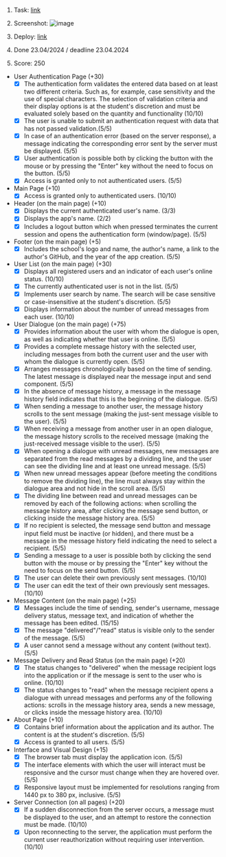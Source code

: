 1. Task: [link](https://github.com/rolling-scopes-school/tasks/blob/master/stage2/tasks/fun-chat/README.md)
2. Screenshot: 
![image](https://github.com/rolling-scopes-school/naya252-JSFE2023Q4/assets/52450582/27bb83e7-9604-47ea-9f4d-5d5b1d4c5917)


3. Deploy: [link](https://naya252-fun-chat.netlify.app/login)
4. Done 23.04/2024 / deadline 23.04.2024
5. Score: 250
  - User Authentication Page (+30)
    - [x] The authentication form validates the entered data based on at least two different criteria. Such as, for example, case sensitivity and the use of special characters. The selection of validation criteria and their display options is at the student's discretion and must be evaluated solely based on the quantity and functionality (10/10) 
    - [x] The user is unable to submit an authentication request with data that has not passed validation.(5/5)
    - [x] In case of an authentication error (based on the server response), a message indicating the corresponding error sent by the server must be displayed. (5/5)
    - [x] User authentication is possible both by clicking the button with the mouse or by pressing the "Enter" key without the need to focus on the button. (5/5)
    - [x] Access is granted only to not authenticated users. (5/5)
  - Main Page (+10)
    - [x] Access is granted only to authenticated users. (10/10) 
  - Header (on the main page) (+10)
    - [x] Displays the current authenticated user's name. (3/3) 
    - [x] Displays the app's name. (2/2) 
    - [x]  Includes a logout button which when pressed terminates the current session and opens the authentication form (window/page). (5/5) 
  - Footer (on the main page) (+5)
    - [x] Includes the school's logo and name, the author's name, a link to the author's GitHub, and the year of the app creation. (5/5) 
  - User List (on the main page) (+30)
    - [x] Displays all registered users and an indicator of each user's online status. (10/10) 
    - [x] The currently authenticated user is not in the list. (5/5) 
    - [x] Implements user search by name. The search will be case sensitive or case-insensitive at the student's discretion. (5/5) 
    - [x] Displays information about the number of unread messages from each user. (10/10) 
  - User Dialogue (on the main page) (+75)
    - [x] Provides information about the user with whom the dialogue is open, as well as indicating whether that user is online. (5/5) 
    - [x] Provides a complete message history with the selected user, including messages from both the current user and the user with whom the dialogue is currently open. (5/5) 
    - [x] Arranges messages chronologically based on the time of sending. The latest message is displayed near the message input and send component. (5/5) 
    - [x] In the absence of message history, a message in the message history field indicates that this is the beginning of the dialogue. (5/5) 
    - [x] When sending a message to another user, the message history scrolls to the sent message (making the just-sent message visible to the user). (5/5) 
    - [x] When receiving a message from another user in an open dialogue, the message history scrolls to the received message (making the just-received message visible to the user). (5/5) 
    - [x] When opening a dialogue with unread messages, new messages are separated from the read messages by a dividing line, and the user can see the dividing line and at least one unread message. (5/5) 
    - [x] When new unread messages appear (before meeting the conditions to remove the dividing line), the line must always stay within the dialogue area and not hide in the scroll area. (5/5) 
    - [x] The dividing line between read and unread messages can be removed by each of the following actions: when scrolling the message history area, after clicking the message send button, or clicking inside the message history area. (5/5) 
    - [x] If no recipient is selected, the message send button and message input field must be inactive (or hidden), and there must be a message in the message history field indicating the need to select a recipient. (5/5) 
    - [x] Sending a message to a user is possible both by clicking the send button with the mouse or by pressing the "Enter" key without the need to focus on the send button. (5/5) 
    - [x] The user can delete their own previously sent messages. (10/10) 
    - [x] The user can edit the text of their own previously sent messages. (10/10) 
  - Message Content (on the main page) (+25)
    - [x] Messages include the time of sending, sender's username, message delivery status, message text, and indication of whether the message has been edited. (15/15) 
    - [x] The message "delivered"/"read" status is visible only to the sender of the message. (5/5) 
    - [x] A user cannot send a message without any content (without text). (5/5) 
  - Message Delivery and Read Status (on the main page) (+20)
    - [x] The status changes to "delivered" when the message recipient logs into the application or if the message is sent to the user who is online. (10/10)
    - [x] The status changes to "read" when the message recipient opens a dialogue with unread messages and performs any of the following actions: scrolls in the message history area, sends a new message, or clicks inside the message history area. (10/10)
  - About Page (+10)
    - [x] Contains brief information about the application and its author. The content is at the student's discretion. (5/5) 
    - [x] Access is granted to all users. (5/5) 
  - Interface and Visual Design (+15)
    - [x] The browser tab must display the application icon. (5/5) 
    - [x] The interface elements with which the user will interact must be responsive and the cursor must change when they are hovered over. (5/5) 
    - [x] Responsive layout must be implemented for resolutions ranging from 1440 px to 380 px, inclusive. (5/5) 
  - Server Connection (on all pages) (+20)
    - [x] If a sudden disconnection from the server occurs, a message must be displayed to the user, and an attempt to restore the connection must be made. (10/10)
    - [x] Upon reconnecting to the server, the application must perform the current user reauthorization without requiring user intervention. (10/10)
